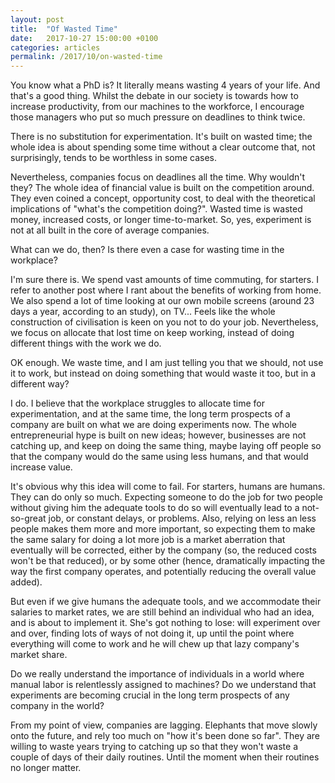 ```yaml
---
layout: post
title:  "Of Wasted Time"
date:   2017-10-27 15:00:00 +0100
categories: articles
permalink: /2017/10/on-wasted-time
---
```

You know what a PhD is? It literally means wasting 4 years of your life. And that's a good thing. Whilst the debate in our society is towards how to increase productivity, from our machines to the workforce, I encourage those managers who put so much pressure on deadlines to think twice.

There is no substitution for experimentation. It's built on wasted time; the whole idea is about spending some time without a clear outcome that, not surprisingly, tends to be worthless in some cases.

Nevertheless, companies focus on deadlines all the time. Why wouldn't they? The whole idea of financial value is built on the competition around. They even coined a concept, opportunity cost, to deal with the theoretical implications of "what's the competition doing?". Wasted time is wasted money, increased costs, or longer time-to-market. So, yes, experiment is not at all built in the core of average companies.

What can we do, then? Is there even a case for wasting time in the workplace?

I'm sure there is. We spend vast amounts of time commuting, for starters. I refer to another post where I rant about the benefits of working from home. We also spend a lot of time looking at our own mobile screens (around 23 days a year, according to an study), on TV... Feels like the whole construction of civilisation is keen on you not to do your job. Nevertheless, we focus on allocate that lost time on keep working, instead of doing different things with the work we do.

OK enough. We waste time, and I am just telling you that we should, not use it to work, but instead on doing something that would waste it too, but in a different way?

I do. I believe that the workplace struggles to allocate time for experimentation, and at the same time, the long term prospects of a company are built on what we are doing experiments now. The whole entrepreneurial hype is built on new ideas; however, businesses are not catching up, and keep on doing the same thing, maybe laying off people so that the company would do the same using less humans, and that would increase value.

It's obvious why this idea will come to fail. For starters, humans are humans. They can do only so much. Expecting someone to do the job for two people without giving him the adequate tools to do so will eventually lead to a not-so-great job, or constant delays, or problems. Also, relying on less an less people makes them more and more important, so expecting them to make the same salary for doing a lot more job is a market aberration that eventually will be corrected, either by the company (so, the reduced costs won't be that reduced), or by some other (hence, dramatically impacting the way the first company operates, and potentially reducing the overall value added).

But even if we give humans the adequate tools, and we accommodate their salaries to market rates, we are still behind an individual who had an idea, and is about to implement it. She's got nothing to lose: will experiment over and over, finding lots of ways of not doing it, up until the point where everything will come to work and he will chew up that lazy company's market share.

Do we really understand the importance of individuals in a world where manual labor is relentlessly assigned to machines? Do we understand that experiments are becoming crucial in the long term prospects of any company in the world?

From my point of view, companies are lagging. Elephants that move slowly onto the future, and rely too much on "how it's been done so far". They are willing to waste years trying to catching up so that they won't waste a couple of days of their daily routines. Until the moment when their routines no longer matter.
